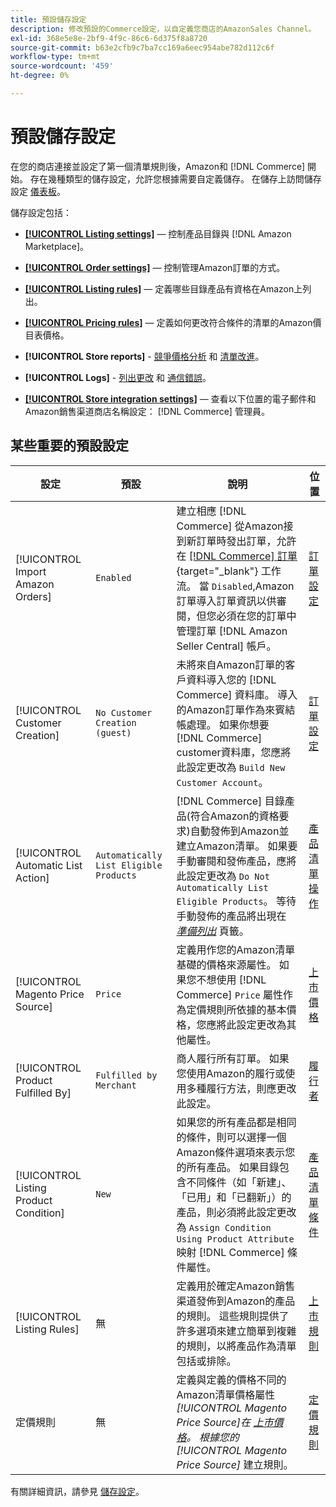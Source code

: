 ```yaml
---
title: 預設儲存設定
description: 修改預設的Commerce設定，以自定義您商店的AmazonSales Channel。
exl-id: 368e5e8e-2bf9-4f9c-86c6-6d375f8a8720
source-git-commit: b63e2cfb9c7ba7cc169a6eec954abe782d112c6f
workflow-type: tm+mt
source-wordcount: '459'
ht-degree: 0%

---
```


# 預設儲存設定

在您的商店連接並設定了第一個清單規則後，Amazon和 [!DNL Commerce] 開始。 存在幾種類型的儲存設定，允許您根據需要自定義儲存。 在儲存上訪問儲存設定 [儀表板](./amazon-store-dashboard.md)。

儲存設定包括：

- [**[!UICONTROL Listing settings]**](./listing-settings.md)  — 控制產品目錄與 [!DNL Amazon Marketplace]。

- [**[!UICONTROL Order settings]**](./order-settings.md)  — 控制管理Amazon訂單的方式。

- [**[!UICONTROL Listing rules]**](./listing-rules.md)  — 定義哪些目錄產品有資格在Amazon上列出。

- [**[!UICONTROL Pricing rules]**](./pricing-products.md)  — 定義如何更改符合條件的清單的Amazon價目表價格。

- **[!UICONTROL Store reports]** - [競爭價格分析](./competitive-price-analysis.md) 和 [清單改進](./listing-improvements.md)。

- **[!UICONTROL Logs]** - [列出更改](./listing-changes-log.md) 和 [通信錯誤](./communication-errors-log.md)。

- [**[!UICONTROL Store integration settings]**](./store-integration-settings.md)  — 查看以下位置的電子郵件和Amazon銷售渠道商店名稱設定： [!DNL Commerce] 管理員。

## 某些重要的預設設定

| 設定 | 預設 | 說明 | 位置 |
|--- |--- |--- |--- |
| [!UICONTROL Import Amazon Orders] | `Enabled` | 建立相應 [!DNL Commerce] 從Amazon接到新訂單時發出訂單，允許在 [[!DNL Commerce] 訂單](https://docs.magento.com/user-guide/sales/orders.html){target="_blank"} 工作流。 當 `Disabled`,Amazon訂單導入訂單資訊以供審閱，但您必須在您的訂單中管理訂單 [!DNL Amazon Seller Central] 帳戶。 | [訂單設定](./order-settings.md) |
| [!UICONTROL Customer Creation] | `No Customer Creation (guest)` | 未將來自Amazon訂單的客戶資料導入您的 [!DNL Commerce] 資料庫。 導入的Amazon訂單作為來賓結帳處理。 如果你想要 [!DNL Commerce] customer資料庫，您應將此設定更改為 `Build New Customer Account`。 | [訂單設定](./order-settings.md) |
| [!UICONTROL Automatic List Action] | `Automatically List Eligible Products` | [!DNL Commerce] 目錄產品(符合Amazon的資格要求)自動發佈到Amazon並建立Amazon清單。 如果要手動審閱和發佈產品，應將此設定更改為 `Do Not Automatically List Eligible Products`。 等待手動發佈的產品將出現在 [_準備列出_](./ready-to-list.md) 頁籤。 | [產品清單操作](./product-listing-actions.md) |
| [!UICONTROL Magento Price Source] | `Price` | 定義用作您的Amazon清單基礎的價格來源屬性。 如果您不想使用 [!DNL Commerce] `Price` 屬性作為定價規則所依據的基本價格，您應將此設定更改為其他屬性。 | [上市價格](./listing-price.md) |
| [!UICONTROL Product Fulfilled By] | `Fulfilled by Merchant` | 商人履行所有訂單。 如果您使用Amazon的履行或使用多種履行方法，則應更改此設定。 | [履行者](./listing-price.md) |
| [!UICONTROL Listing Product Condition] | `New` | 如果您的所有產品都是相同的條件，則可以選擇一個Amazon條件選項來表示您的所有產品。 如果目錄包含不同條件（如「新建」、「已用」和「已翻新」）的產品，則必須將此設定更改為 `Assign Condition Using Product Attribute` 映射 [!DNL Commerce] 條件屬性。 | [產品清單條件](./product-listing-condition.md) |
| [!UICONTROL Listing Rules] | 無 | 定義用於確定Amazon銷售渠道發佈到Amazon的產品的規則。 這些規則提供了許多選項來建立簡單到複雜的規則，以將產品作為清單包括或排除。 | [上市規則](./listing-rules.md) |
| 定價規則 | 無 | 定義與定義的價格不同的Amazon清單價格屬性 _[!UICONTROL Magento Price Source]_在 [上市價格](./listing-price.md)。 根據您的_[!UICONTROL Magento Price Source]_ 建立規則。 | [定價規則](./pricing-products.md) |

有關詳細資訊，請參見 [儲存設定](./ob-store-review.md)。
